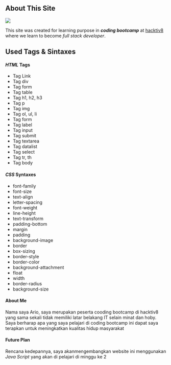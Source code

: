 
## About This Site


![](https://pixabay.com/en/icon-computing-technology-techno-1075208/)

This site was created for learning purpose in ***coding bootcamp*** at [hacktiv8](www.hacktiv8.com)
where we learn to become _full stack developer_.


## Used Tags & Sintaxes

#### _HTML_ Tags

-  Tag Link
-  Tag div
-  Tag form
-  Tag table
-  Tag h1, h2, h3
-  Tag p
-  Tag img
-  Tag ol, ul, li
-  Tag form
-  Tag label
-  Tag input
-  Tag submit
-  Tag textarea
-  Tag datalist
-  Tag select
-  Tag tr, th
-  Tag body


#### _CSS_ Syntaxes

-  font-family
-  font-size
-  text-align
-  letter-spacing
-  font-weight
-  line-height
-  text-transform
-  padding-bottom
-  margin
-  padding
-  background-image
-  border
-  box-sizing
-  border-style
-  border-color
-  background-attachment
-  float
-  width
-  border-radius
-  background-size


#### About Me

Nama saya Ario, saya merupakan peserta cooding bootcamp di hacktiv8 yang sama sekali tidak memiliki latar belakang IT selain minat dan hoby.
Saya berharap apa yang saya pelajari di coding bootcamp ini dapat saya terapkan untuk meningkatkan kualitas hidup masyarakat


#### Future Plan

Rencana kedepannya, saya akanmengembangkan website ini menggunakan _Java Script_ yang akan di pelajari di minggu ke 2


